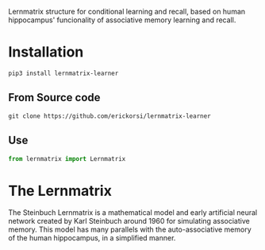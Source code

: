 Lernmatrix structure for conditional learning and recall, based on human hippocampus' funcionality of associative memory learning and recall.

# Installation

```
pip3 install lernmatrix-learner
```

## From Source code

```
git clone https://github.com/erickorsi/lernmatrix-learner
```

## Use

```python
from lernmatrix import Lernmatrix
```

# The Lernmatrix

The Steinbuch Lernmatrix is a mathematical model and early artificial neural network created by Karl Steinbuch around 1960 for simulating associative memory. This model has many parallels with the auto-associative memory of the human hippocampus, in a simplified manner.
